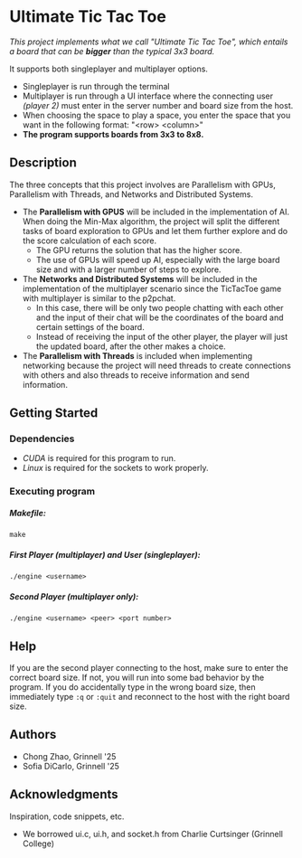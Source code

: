# Ultimate Tic Tac Toe

_This project implements what we call "Ultimate Tic Tac Toe", which entails a board that can be **bigger** than the typical 3x3 board._

It supports both singleplayer and multiplayer options. 
* Singleplayer is run through the terminal 
* Multiplayer is run through a UI interface where the connecting user _(player 2)_ must enter in the server number and board size from the host.
* When choosing the space to play a space, you enter the space that you want in the following format: "\<row> \<column>"
* **The program supports boards from 3x3 to 8x8.**

## Description

The three concepts that this project involves are Parallelism with GPUs,
Parallelism with Threads, and Networks and Distributed Systems. 
* The **Parallelism with GPUS** will be included in the implementation of AI. When doing the Min-Max algorithm, the project will split the different tasks of board exploration to GPUs and let them further explore and do the score calculation of each score. 
    * The GPU returns the solution that has the higher score. 
    * The use of GPUs will speed up AI, especially with the large board size and with a larger number of steps to explore. 
* The **Networks and Distributed Systems** will be included in the implementation of the multiplayer scenario since the TicTacToe game with multiplayer is similar to the p2pchat. 
    * In this case, there will be only two people chatting with each other and the input of their chat will be the coordinates of the board and certain settings of the board.
    * Instead of receiving the input of the other player, the player will just the updated board, after the other makes a choice. 
* The **Parallelism with Threads** is included when implementing networking because the project will need threads to create connections with others and also threads to receive information and send information.

## Getting Started

### Dependencies

* _CUDA_ is required for this program to run.
* _Linux_ is required for the sockets to work properly.


### Executing program

##### Makefile:
```
make
```

##### First Player (multiplayer) and User (singleplayer):
```
./engine <username>
```

##### Second Player _(multiplayer only)_:
```
./engine <username> <peer> <port number>
```

## Help

If you are the second player connecting to the host, make sure to enter the correct board size. If not, you will run into some bad behavior by the program. If you do accidentally type in the wrong board size, then immediately type `:q` or `:quit` and reconnect to the host with the right board size.

## Authors

* Chong Zhao, Grinnell '25
* Sofia DiCarlo, Grinnell '25


## Acknowledgments

Inspiration, code snippets, etc.
* We borrowed ui.c, ui.h, and socket.h from Charlie Curtsinger (Grinnell College)